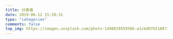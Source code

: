 ```yaml
---
title: 分类墙
date: 2019-06-12 15:20:31
type: "categories"
comments: false
top_img: https://images.unsplash.com/photo-1498019559366-a1cbd07b5160?ixlib=rb-1.2.1&ixid=eyJhcHBfaWQiOjEyMDd9&auto=format&fit=crop&w=500&q=60
---
```

